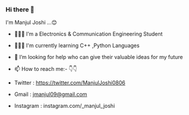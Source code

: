 ### Hi there 👋
   I'm Manjul Joshi ...😊 
   
- 👨🏻‍🏫 I’m a Electronics & Communication Engineering Student 
- 👨🏻‍💻 I'm currently learning C++ ,Python Languages 
- 🤔 I’m looking for help who can give their valuable ideas for my future  
- 📫 How to reach me:-  👇👇

- Twitter : https://twitter.com/ManjulJoshi0806
- Gmail : jmanjul09@gmail.com
- Instagram : instagram.com/_manjul_joshi
